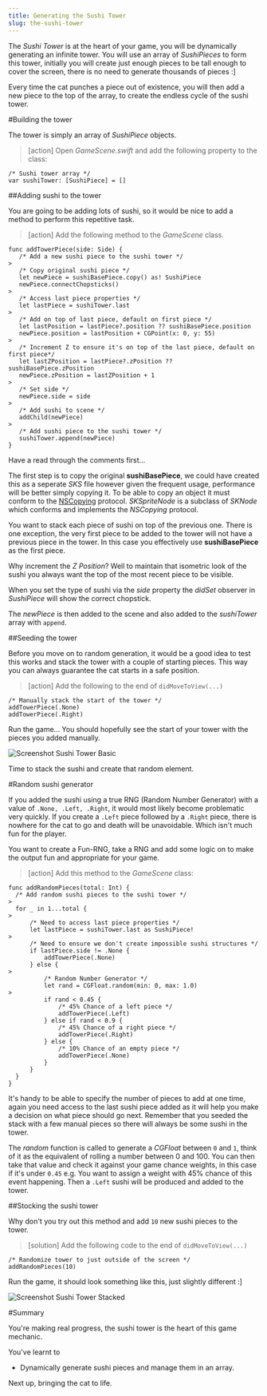 ```yaml
---
title: Generating the Sushi Tower
slug: the-sushi-tower
---
```


The *Sushi Tower* is at the heart of your game, you will be dynamically generating an infinite tower. You will use an array of *SushiPieces* to form this tower, initially you will create just enough pieces to be tall enough to cover the screen, there is no need to generate thousands of pieces :]  

Every time the cat punches a piece out of existence, you will then add a new piece to the top of the array, to create the endless cycle of the sushi tower.

#Building the tower

The tower is simply an array of *SushiPiece* objects.

> [action]
> Open *GameScene.swift* and add the following property to the class:
>
```
/* Sushi tower array */
var sushiTower: [SushiPiece] = []
```
>

##Adding sushi to the tower

You are going to be adding lots of sushi, so it would be nice to add a method to perform this repetitive task.

> [action]
> Add the following method to the *GameScene* class.
>
```
func addTowerPiece(side: Side) {
   /* Add a new sushi piece to the sushi tower */
>
   /* Copy original sushi piece */
   let newPiece = sushiBasePiece.copy() as! SushiPiece
   newPiece.connectChopsticks()
>   
   /* Access last piece properties */
   let lastPiece = sushiTower.last
>   
   /* Add on top of last piece, default on first piece */
   let lastPosition = lastPiece?.position ?? sushiBasePiece.position
   newPiece.position = lastPosition + CGPoint(x: 0, y: 55)
>   
   /* Increment Z to ensure it's on top of the last piece, default on first piece*/
   let lastZPosition = lastPiece?.zPosition ?? sushiBasePiece.zPosition
   newPiece.zPosition = lastZPosition + 1
>   
   /* Set side */
   newPiece.side = side
>   
   /* Add sushi to scene */
   addChild(newPiece)
>   
   /* Add sushi piece to the sushi tower */
   sushiTower.append(newPiece)
}
```
>

Have a read through the comments first...

The first step is to copy the original **sushiBasePiece**, we could have created this as a seperate *SKS* file however given the frequent usage, performance will be better simply copying it.  To be able to copy an object it must conform to the [NSCopying](https://developer.apple.com/library/mac/documentation/Cocoa/Reference/Foundation/Protocols/NSCopying_Protocol/) protocol. *SKSpriteNode* is a subclass of *SKNode* which conforms and implements the *NSCopying* protocol.

You want to stack each piece of sushi on top of the previous one.  There is one exception, the very first piece to be added to the tower will not have a previous piece in the tower.  In this case you effectively use **sushiBasePiece** as the first piece.

Why increment the *Z Position*? Well to maintain that isometric look of the sushi you always want the top of the most recent piece to be visible.

When you set the type of sushi via the *side* property the *didSet* observer in *SushiPiece* will show the correct chopstick.

The *newPiece* is then added to the scene and also added to the *sushiTower* array with `append`.

##Seeding the tower

Before you move on to random generation, it would be a good idea to test this works and stack the tower with a couple of starting pieces. This way you can always guarantee the cat starts in a safe position.

> [action]
> Add the following to the end of `didMoveToView(...)`
>
```
/* Manually stack the start of the tower */
addTowerPiece(.None)
addTowerPiece(.Right)
```
>

Run the game... You should hopefully see the start of your tower with the pieces you added manually.

![Screenshot Sushi Tower Basic](../Tutorial-Images/screenshot_sushi_tower_basic.png)

Time to stack the sushi and create that random element.

#Random sushi generator

If you added the sushi using a true RNG (Random Number Generator) with a value of `.None, .Left, .Right`, it would most likely become problematic very quickly.  If you create a `.Left` piece followed by a `.Right` piece, there is nowhere for the cat to go and death will be unavoidable.  Which isn't much fun for the player.

You want to create a Fun-RNG, take a RNG and add some logic on to make the output fun and appropriate for your game.

> [action]
> Add this method to the *GameScene* class:
>
```
func addRandomPieces(total: Int) {
  /* Add random sushi pieces to the sushi tower */
>
  for _ in 1...total {
>    
      /* Need to access last piece properties */
      let lastPiece = sushiTower.last as SushiPiece!
>      
      /* Need to ensure we don't create impossible sushi structures */
      if lastPiece.side != .None {
          addTowerPiece(.None)
      } else {
>          
          /* Random Number Generator */
          let rand = CGFloat.random(min: 0, max: 1.0)
>      
          if rand < 0.45 {
              /* 45% Chance of a left piece */
              addTowerPiece(.Left)
          } else if rand < 0.9 {
              /* 45% Chance of a right piece */
              addTowerPiece(.Right)
          } else {
              /* 10% Chance of an empty piece */
              addTowerPiece(.None)
          }
      }
  }
}
```
>

It's handy to be able to specify the number of pieces to add at one time, again you need access to the last sushi
piece added as it will help you make a decision on what piece should go next.  Remember that you seeded the stack with a few manual pieces so there will always be some sushi in the tower.

The *random* function is called to generate a *CGFloat* between `0` and `1`, think of it as the equivalent of rolling a number between 0 and 100. You can then take that value and check it against your game chance weights, in this case if it's under `0.45` e.g. You want to assign a weight with 45% chance of this event happening. Then a `.Left` sushi will be produced and added to the tower.

##Stocking the sushi tower

Why don't you try out this method and add `10` new sushi pieces to the tower.

> [solution]
> Add the following code to the end of `didMoveToView(...)`
>
```
/* Randomize tower to just outside of the screen */
addRandomPieces(10)
```
>

Run the game, it should look something like this, just slightly different :]

![Screenshot Sushi Tower Stacked](../Tutorial-Images/screenshot_sushi_tower_stacked.png)

#Summary

You're making real progress, the sushi tower is the heart of this game mechanic.  

You've learnt to

- Dynamically generate sushi pieces and manage them in an array.  

Next up, bringing the cat to life.
